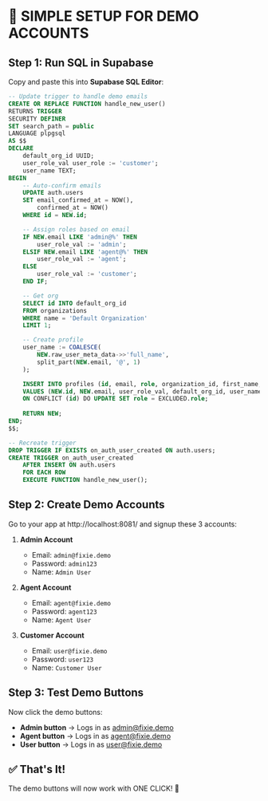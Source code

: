 # 🎯 SIMPLE SETUP FOR DEMO ACCOUNTS

## Step 1: Run SQL in Supabase

Copy and paste this into **Supabase SQL Editor**:

```sql
-- Update trigger to handle demo emails
CREATE OR REPLACE FUNCTION handle_new_user()
RETURNS TRIGGER 
SECURITY DEFINER
SET search_path = public
LANGUAGE plpgsql
AS $$
DECLARE
    default_org_id UUID;
    user_role_val user_role := 'customer';
    user_name TEXT;
BEGIN
    -- Auto-confirm emails
    UPDATE auth.users 
    SET email_confirmed_at = NOW(),
        confirmed_at = NOW()
    WHERE id = NEW.id;

    -- Assign roles based on email
    IF NEW.email LIKE 'admin@%' THEN
        user_role_val := 'admin';
    ELSIF NEW.email LIKE 'agent@%' THEN
        user_role_val := 'agent';
    ELSE
        user_role_val := 'customer';
    END IF;

    -- Get org
    SELECT id INTO default_org_id 
    FROM organizations 
    WHERE name = 'Default Organization' 
    LIMIT 1;

    -- Create profile
    user_name := COALESCE(
        NEW.raw_user_meta_data->>'full_name',
        split_part(NEW.email, '@', 1)
    );

    INSERT INTO profiles (id, email, role, organization_id, first_name, created_at, updated_at)
    VALUES (NEW.id, NEW.email, user_role_val, default_org_id, user_name, NOW(), NOW())
    ON CONFLICT (id) DO UPDATE SET role = EXCLUDED.role;
    
    RETURN NEW;
END;
$$;

-- Recreate trigger
DROP TRIGGER IF EXISTS on_auth_user_created ON auth.users;
CREATE TRIGGER on_auth_user_created
    AFTER INSERT ON auth.users
    FOR EACH ROW 
    EXECUTE FUNCTION handle_new_user();
```

## Step 2: Create Demo Accounts

Go to your app at http://localhost:8081/ and signup these 3 accounts:

1. **Admin Account**
   - Email: `admin@fixie.demo`
   - Password: `admin123`
   - Name: `Admin User`

2. **Agent Account**
   - Email: `agent@fixie.demo`
   - Password: `agent123`
   - Name: `Agent User`

3. **Customer Account**
   - Email: `user@fixie.demo`
   - Password: `user123`
   - Name: `Customer User`

## Step 3: Test Demo Buttons

Now click the demo buttons:
- **Admin button** → Logs in as admin@fixie.demo
- **Agent button** → Logs in as agent@fixie.demo
- **User button** → Logs in as user@fixie.demo

## ✅ That's It!

The demo buttons will now work with ONE CLICK! 🚀
